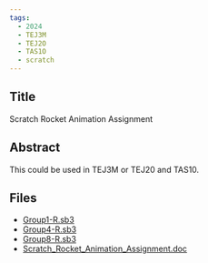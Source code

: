 ```yaml
---
tags:
  - 2024
  - TEJ3M
  - TEJ2O
  - TAS1O
  - scratch
---
```


## Title

Scratch Rocket Animation Assignment

## Abstract

This could be used in TEJ3M or TEJ20 and TAS10.

## Files

*   [Group1-R.sb3](https://www.russellgordon.ca/acse/cemc-cse-resources/resources/Esteban_Delossa/Group1-R.sb3)
*   [Group4-R.sb3](https://www.russellgordon.ca/acse/cemc-cse-resources/resources/Esteban_Delossa/Group4-R.sb3)
*   [Group8-R.sb3](https://www.russellgordon.ca/acse/cemc-cse-resources/resources/Esteban_Delossa/Group8-R.sb3)
*   [Scratch\_Rocket\_Animation\_Assignment.doc](https://www.russellgordon.ca/acse/cemc-cse-resources/resources/Esteban_Delossa/Scratch_Rocket_Animation_Assignment.doc)